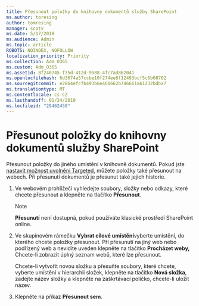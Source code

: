 ```yaml
---
title: Přesunout položky do knihovny dokumentů služby SharePoint
ms.author: toresing
author: tomresing
manager: scotv
ms.date: 5/17/2018
ms.audience: Admin
ms.topic: article
ROBOTS: NOINDEX, NOFOLLOW
localization_priority: Priority
ms.collection: Adm_O365
ms.custom: Adm_O365
ms.assetid: 8f240745-f75d-412d-9588-4fc7ad862041
ms.openlocfilehash: 6d3674a57ccbe10f274ee8f12493bcf5c6b08702
ms.sourcegitcommit: e2864efcfb493b6e46b662b746661a61232bdba7
ms.translationtype: MT
ms.contentlocale: cs-CZ
ms.lasthandoff: 01/24/2019
ms.locfileid: "29462458"
---
```

# <a name="move-items-in-a-sharepoint-document-library"></a>Přesunout položky do knihovny dokumentů služby SharePoint

Přesunout položky do jiného umístění v knihovně dokumentů. Pokud jste [nastavit možnost uvolnění Targeted](https://go.microsoft.com/fwlink/?linkid=622980), můžete položky také přesunout na webech. Při přesunutí dokumentů je přesunut také jejich historie.
  
1. Ve webovém prohlížeči vyhledejte soubory, složky nebo odkazy, které chcete přesunout a klepněte na tlačítko **Přesunout**.
    
    > [!NOTE]
    > **Přesunutí** není dostupná, pokud používáte klasické prostředí SharePoint online. 
  
2. Ve skupinovém rámečku **Vybrat cílové umístění**vyberte umístění, do kterého chcete položky přesunout. Při přesunutí na jiný web nebo podřízený web a nevidíte uveden klepněte na tlačítko **Procházet weby,** Chcete-li zobrazit úplný seznam webů, které lze přesunout. 
    
    Chcete-li vytvořit novou složku a přesuňte soubory, které chcete, vyberte umístění v hierarchii složek, klepněte na tlačítko **Nová složka**, zadejte název složky a klepněte na zaškrtávací políčko, chcete-li uložit název.
    
3. Klepněte na příkaz **Přesunout sem**.
    

